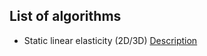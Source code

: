 ## List of algorithms

 * Static linear elasticity (2D/3D) [Description](Static_Linear_Elasticity/README.md)
 
